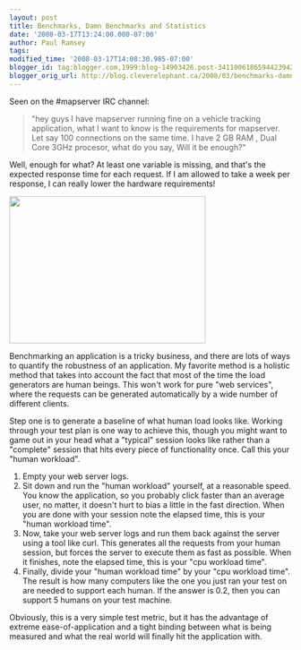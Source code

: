 ```yaml
---
layout: post
title: Benchmarks, Damn Benchmarks and Statistics
date: '2008-03-17T13:24:00.000-07:00'
author: Paul Ramsey
tags: 
modified_time: '2008-03-17T14:08:30.985-07:00'
blogger_id: tag:blogger.com,1999:blog-14903426.post-3411006186594423942
blogger_orig_url: http://blog.cleverelephant.ca/2008/03/benchmarks-damn-benchmarks-and.html
---
```


Seen on the #mapserver IRC channel:

> "hey guys I have mapserver running fine on a vehicle tracking application, what I want to know is the requirements for mapserver. Let say 100 connections on the same time. I have 2 GB RAM , Dual Core 3GHz procesor, what do you say, Will it be enough?"

Well, enough for what?  At least one variable is missing, and that's the expected response time for each request.  If I am allowed to take a week per response, I can really lower the hardware requirements!

<img src="http://wvs.topleftpixel.com/photos/2007/10/book-of-lies_subway.jpg" width="350" height="263" />

Benchmarking an application is a tricky business, and there are lots of ways to quantify the robustness of an application.  My favorite method is a holistic method that takes into account the fact that most of the time the load generators are human beings.  This won't work for pure "web services", where the requests can be generated automatically by a wide number of different clients.

Step one is to generate a baseline of what human load looks like.  Working through your test plan is one way to achieve this, though you might want to game out in your head what a "typical" session looks like rather than a "complete" session that hits every piece of functionality once.  Call this your "human workload".

1. Empty your web server logs.
2. Sit down and run the "human workload" yourself, at a reasonable speed. You know the application, so you probably click faster than an average user, no matter, it doesn't hurt to bias a little in the fast direction. When you are done with your session note the elapsed time, this is your "human workload time".
3. Now, take your web server logs and run them back against the server using a tool like curl.  This generates all the requests from your human session, but forces the server to execute them as fast as possible.  When it finishes, note the elapsed time, this is your "cpu workload time".
4. Finally, divide your "human workload time" by your "cpu workload time". The result is how many computers like the one you just ran your test on are needed to support each human.  If the answer is 0.2, then you can support 5 humans on your test machine.

Obviously, this is a very simple test metric, but it has the advantage of extreme ease-of-application and a tight binding between what is being measured and what the real world will finally hit the application with.